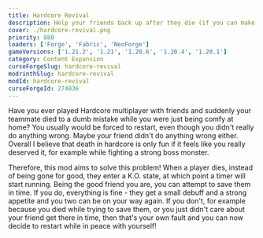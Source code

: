 ```yaml
---
title: Hardcore Revival
description: Help your friends back up after they die (if you can make it in time)
cover: ./hardcore-revival.png
priority: 880
loaders: ['Forge', 'Fabric', 'NeoForge']
gameVersions: ['1.21.2', '1.21', '1.20.6', '1.20.4', '1.20.1']
category: Content Expansion
curseForgeSlug: hardcore-revival
modrinthSlug: hardcore-revival
modId: hardcore-revival
curseForgeId: 274036
---
```


Have you ever played Hardcore multiplayer with friends and suddenly your teammate died to a dumb mistake while you were just being comfy at home?
You usually would be forced to restart, even though you didn't really do anything wrong.
Maybe your friend didn't do anything wrong either.
Overall I believe that death in hardcore is only fun if it feels like you really deserved it, for example while fighting a strong boss monster.

Therefore, this mod aims to solve this problem!
When a player dies, instead of being gone for good, they enter a K.O. state, at which point a timer will start running.
Being the good friend you are, you can attempt to save them in time.
If you do, everything is fine - they get a small debuff and a strong appetite and you two can be on your way again.
If you don't, for example because you died while trying to save them, or you just didn't care about your friend get there in time, then that's your own fault and you can now decide to restart while in peace with yourself!